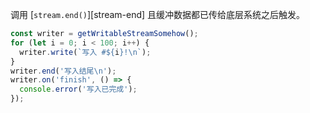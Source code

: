<!-- YAML
added: v0.9.4
-->

调用 [`stream.end()`][stream-end] 且缓冲数据都已传给底层系统之后触发。

```js
const writer = getWritableStreamSomehow();
for (let i = 0; i < 100; i++) {
  writer.write(`写入 #${i}!\n`);
}
writer.end('写入结尾\n');
writer.on('finish', () => {
  console.error('写入已完成');
});
```

